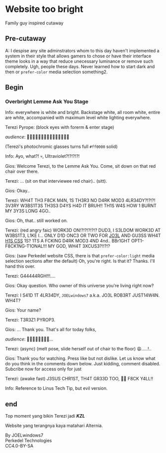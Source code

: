 # Website too bright

Family guy inspired cutaway

## Pre-cutaway

A: I despise any site adminstrators whom to this day haven't implemented a system in their style that allows gamers to chose or have their interface theme looks in a way that reduce unecessary luminance or remove such completely. Ugh, people these days. Never learned how to start dark and then or `prefer-color` media selection something2.

## Begin

### Overbright Lemme Ask You Stage

Info: everywhere is white and bright. Backstage white, all room white, entire are white, accompanied with maximum level white lighting everywhere.

Terezi Pyrope: (block eyes with forerm & enter stage)

*audience*: 👏👏👏👏👏👏👏👏👏👏👏👏👏👏👏

(Terezi's photochromic glasses turns full `#ff0000` solid)

Info: Ayo, what?! 💀, Ultraviolet?!?!?!?!

Gios: Welcome Terezi, to the Lemme Ask You. Come, sit down on that red chair over there.

Terezi: ... (sit on that interviewee red chair).. (sitt).

Gios: Okay..

Terezi: WH4T TH3 F8CK M4N, 1S TH3R3 NO D4RK MOD3 4LR34DY?!?!?! 3V3RY W3BS1T3S TH3S3 D4YS H4D IT BRUH!! TH1S W4S HOW 1 BURNT MY 3Y3S LONG 4GO..

Gios: Oh, that.. still worked on.

Terezi: (red angry faic) WORK3D ON!?!?!?!?!? DUD3, I S3LDOM WORK3D AT W3BS1T3, L1KE I... ONLY D1D ONC3 OR TWO FOR [JO3L](https://perkedel.netlify.app ) AND GU3SS WH4T [H1S CSS](https://perkedel.netlify.app/style.css) 1S? 1TS A FCKING D4RK MOD3 4ND 4nd.. BBr1GHT OPT1-F8CK1NG-T1ONAL!!! MY GOD, WH4T 3XCUS3?!!?!?

Gios: (saw Perkedel website CSS, there is that `prefer-color:light` media selection sections after the default) Oh, you're right. Is that it? Thanks. I'll hand this over.

Terezi: G44444RGH!!!....

Gios: Okay question. Who owner of this universe you're living right now?

Terezi: I S41D 1T 4LR34DY, `JOELwindows7` a.k.a. JO3L ROB3RT JUST14W4N. WH4T?

Gios: Your name?

Terezi: T3R3Z1 PYROP3.

Gios: ... Thank you. That's all for today folks,

*audience*: 👏👏👏👏👏👏👏👏...

Terezi: (async) (melt pose, slide herself out of chair to the floor) 😩.....!..

Gios: Thank you for watching. Press like but not dislike. Let us know what do you think in the comments down below. Just kidding, comment disabled. Subcribe now for access only for just

Terezi: (awake fast) J3SUS CHR1ST, TH4T GR33D TOO, 🖕🖕 F8CK Y4LL!!

Info: Reference to Linus Tech Tip, but evil version.

## end

Top moment yang bikin Terezi jadi ***KZL***

Website yang terangnya kaya matahari Alternia.

By JOELwindows7  
Perkedel Technologies  
CC4.0-BY-SA

